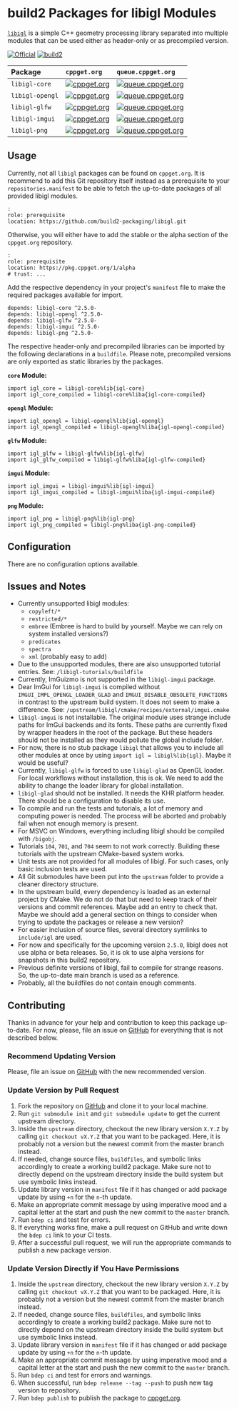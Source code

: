 # build2 Packages for libigl Modules

[`libigl`](https://github.com/libigl/libigl) is a simple C++ geometry processing library separated into multiple modules that can be used either as header-only or as precompiled version. 

[![Official](https://img.shields.io/website/https/github.com/libigl/libigl.svg?down_message=offline&label=Official&style=for-the-badge&up_color=blue&up_message=online)](https://github.com/libigl/libigl)
[![build2](https://img.shields.io/website/https/github.com/build2-packaging/libigl.svg?down_message=offline&label=build2&style=for-the-badge&up_color=blue&up_message=online)](https://github.com/build2-packaging/libigl)

| Package | `cppget.org` | `queue.cppget.org`|
| :---    | :---         | :---              |
|`libigl-core` | [![cppget.org](https://img.shields.io/website/https/cppget.org/libigl-core.svg?down_message=offline&label=cppget.org&style=for-the-badge&up_color=blue&up_message=online)](https://cppget.org/libigl-core) | [![queue.cppget.org](https://img.shields.io/website/https/queue.cppget.org/libigl-core.svg?down_message=empty&down_color=blue&label=queue.cppget.org&style=for-the-badge&up_color=orange&up_message=running)](https://queue.cppget.org/libigl-core)|
|`libigl-opengl` | [![cppget.org](https://img.shields.io/website/https/cppget.org/libigl-opengl.svg?down_message=offline&label=cppget.org&style=for-the-badge&up_color=blue&up_message=online)](https://cppget.org/libigl-opengl) | [![queue.cppget.org](https://img.shields.io/website/https/queue.cppget.org/libigl-opengl.svg?down_message=empty&down_color=blue&label=queue.cppget.org&style=for-the-badge&up_color=orange&up_message=running)](https://queue.cppget.org/libigl-opengl)|
|`libigl-glfw` | [![cppget.org](https://img.shields.io/website/https/cppget.org/libigl-glfw.svg?down_message=offline&label=cppget.org&style=for-the-badge&up_color=blue&up_message=online)](https://cppget.org/libigl-glfw) | [![queue.cppget.org](https://img.shields.io/website/https/queue.cppget.org/libigl-glfw.svg?down_message=empty&down_color=blue&label=queue.cppget.org&style=for-the-badge&up_color=orange&up_message=running)](https://queue.cppget.org/libigl-glfw)|
|`libigl-imgui` | [![cppget.org](https://img.shields.io/website/https/cppget.org/libigl-imgui.svg?down_message=offline&label=cppget.org&style=for-the-badge&up_color=blue&up_message=online)](https://cppget.org/libigl-imgui) | [![queue.cppget.org](https://img.shields.io/website/https/queue.cppget.org/libigl-imgui.svg?down_message=empty&down_color=blue&label=queue.cppget.org&style=for-the-badge&up_color=orange&up_message=running)](https://queue.cppget.org/libigl-imgui)|
|`libigl-png` | [![cppget.org](https://img.shields.io/website/https/cppget.org/libigl-png.svg?down_message=offline&label=cppget.org&style=for-the-badge&up_color=blue&up_message=online)](https://cppget.org/libigl-png) | [![queue.cppget.org](https://img.shields.io/website/https/queue.cppget.org/libigl-png.svg?down_message=empty&down_color=blue&label=queue.cppget.org&style=for-the-badge&up_color=orange&up_message=running)](https://queue.cppget.org/libigl-png)|

## Usage
Currently, not all `libigl` packages can be found on `cppget.org`.
It is recommend to add this Git repository itself instead as a prerequisite to your `repositories.manifest` to be able to fetch the up-to-date packages of all provided libigl modules.

    :
    role: prerequisite
    location: https://github.com/build2-packaging/libigl.git

Otherwise, you will either have to add the stable or the alpha section of the `cppget.org` repository.

    :
    role: prerequisite
    location: https://pkg.cppget.org/1/alpha
    # trust: ...

Add the respective dependency in your project's `manifest` file to make the required packages available for import.

    depends: libigl-core ^2.5.0-
    depends: libigl-opengl ^2.5.0-
    depends: libigl-glfw ^2.5.0-
    depends: libigl-imgui ^2.5.0-
    depends: libigl-png ^2.5.0-

The respective header-only and precompiled libraries can be imported by the following declarations in a `buildfile`.
Please note, precompiled versions are only exported as static libraries by the packages.

**`core` Module:**

    import igl_core = libigl-core%lib{igl-core}
    import igl_core_compiled = libigl-core%liba{igl-core-compiled}

**`opengl` Module:**

    import igl_opengl = libigl-opengl%lib{igl-opengl}
    import igl_opengl_compiled = libigl-opengl%liba{igl-opengl-compiled}

**`glfw` Module:**

    import igl_glfw = libigl-glfw%lib{igl-glfw}
    import igl_glfw_compiled = libigl-glfw%liba{igl-glfw-compiled}

**`imgui` Module:**

    import igl_imgui = libigl-imgui%lib{igl-imgui}
    import igl_imgui_compiled = libigl-imgui%liba{igl-imgui-compiled}

**`png` Module:**

    import igl_png = libigl-png%lib{igl-png}
    import igl_png_compiled = libigl-png%liba{igl-png-compiled}

## Configuration
There are no configuration options available.

## Issues and Notes
- Currently unsupported libigl modules:
    + `copyleft/*`
    + `restricted/*`
    + `embree` (Embree is hard to build by yourself. Maybe we can rely on system installed versions?)
    + `predicates`
    + `spectra`
    + `xml` (probably easy to add)
- Due to the unsupported modules, there are also unsupported tutorial entries. See: `/libigl-tutorials/buildfile`
- Currently, ImGuizmo is not supported in the `libigl-imgui` package.
- Dear ImGui for `libigl-imgui` is compiled without `IMGUI_IMPL_OPENGL_LOADER_GLAD` and `IMGUI_DISABLE_OBSOLETE_FUNCTIONS` in contrast to the upstream build system. It does not seem to make a difference. See: `/upstream/libigl/cmake/recipes/external/imgui.cmake`
- `libigl-imgui` is not installable. The original module uses strange include paths for ImGui backends and its fonts. These paths are currently fixed by wrapper headers in the root of the package. But these headers should not be installed as they would pollute the global include folder.
- For now, there is no stub package `libigl` that allows you to include all other modules at once by using `import igl = libigl%lib{igl}`. Maybe it would be useful?
- Currently, `libigl-glfw` is forced to use `libigl-glad` as OpenGL loader. For local workflows without installation, this is ok. We need to add the ability to change the loader library for global installation.
- `libigl-glad` should not be installed. It needs the KHR platform header. There should be a configuration to disable its use.
- To compile and run the tests and tutorials, a lot of memory and computing power is needed. The process will be aborted and probably fail when not enough memory is present.
- For MSVC on Windows, everything including libigl should be compiled with `/bigobj`.
- Tutorials `104`, `701`, and `704` seem to not work correctly. Building these tutorials with the upstream CMake-based system works.
- Unit tests are not provided for all modules of libigl. For such cases, only basic inclusion tests are used.
- All Git submodules have been put into the `upstream` folder to provide a cleaner directory structure.
- In the upstream build, every dependency is loaded as an external project by CMake. We do not do that but need to keep track of their versions and commit references. Maybe add an entry to check that. Maybe we should add a general section on things to consider when trying to update the packages or release a new version?
- For easier inclusion of source files, several directory symlinks to `include/igl` are used.
- For now and specifically for the upcoming version `2.5.0`, libigl does not use alpha or beta releases. So, it is ok to use alpha versions for snapshots in this build2 repository.
- Previous definite versions of libigl, fail to compile for strange reasons. So, the up-to-date main branch is used as a reference.
- Probably, all the buildfiles do not contain enough comments.

## Contributing
Thanks in advance for your help and contribution to keep this package up-to-date.
For now, please, file an issue on [GitHub](https://github.com/build2-packaging/libigl/issues) for everything that is not described below.

### Recommend Updating Version
Please, file an issue on [GitHub](https://github.com/build2-packaging/libigl/issues) with the new recommended version.

### Update Version by Pull Request
1. Fork the repository on [GitHub](https://github.com/build2-packaging/libigl) and clone it to your local machine.
2. Run `git submodule init` and `git submodule update` to get the current upstream directory.
3. Inside the `upstream` directory, checkout the new library version `X.Y.Z` by calling `git checkout vX.Y.Z` that you want to be packaged. Here, it is probably not a version but the newest commit from the master branch instead.
4. If needed, change source files, `buildfiles`, and symbolic links accordingly to create a working build2 package. Make sure not to directly depend on the upstream directory inside the build system but use symbolic links instead.
5. Update library version in `manifest` file if it has changed or add package update by using `+n` for the `n`-th update.
6. Make an appropriate commit message by using imperative mood and a capital letter at the start and push the new commit to the `master` branch.
7. Run `bdep ci` and test for errors.
8. If everything works fine, make a pull request on GitHub and write down the `bdep ci` link to your CI tests.
9. After a successful pull request, we will run the appropriate commands to publish a new package version.

### Update Version Directly if You Have Permissions
1. Inside the `upstream` directory, checkout the new library version `X.Y.Z` by calling `git checkout vX.Y.Z` that you want to be packaged. Here, it is probably not a version but the newest commit from the master branch instead.
2. If needed, change source files, `buildfiles`, and symbolic links accordingly to create a working build2 package. Make sure not to directly depend on the upstream directory inside the build system but use symbolic links instead.
3. Update library version in `manifest` file if it has changed or add package update by using `+n` for the `n`-th update.
4. Make an appropriate commit message by using imperative mood and a capital letter at the start and push the new commit to the `master` branch.
5. Run `bdep ci` and test for errors and warnings.
6. When successful, run `bdep release --tag --push` to push new tag version to repository.
7. Run `bdep publish` to publish the package to [cppget.org](https://cppget.org).
